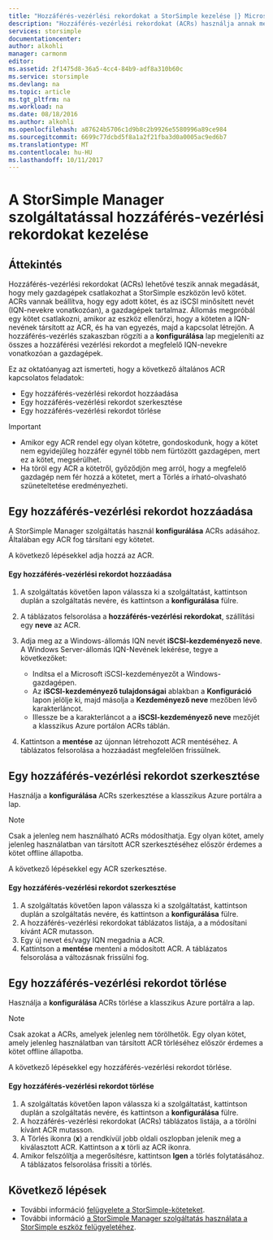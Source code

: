 ```yaml
---
title: "Hozzáférés-vezérlési rekordokat a StorSimple kezelése |} Microsoft Docs"
description: "Hozzáférés-vezérlési rekordokat (ACRs) használja annak meghatározásához, hogy mely gazdagépek csatlakozhat egy kötetet a StorSimple eszköz ismerteti."
services: storsimple
documentationcenter: 
author: alkohli
manager: carmonm
editor: 
ms.assetid: 2f1475d8-36a5-4cc4-84b9-adf8a310b60c
ms.service: storsimple
ms.devlang: na
ms.topic: article
ms.tgt_pltfrm: na
ms.workload: na
ms.date: 08/18/2016
ms.author: alkohli
ms.openlocfilehash: a87624b5706c1d9b8c2b9926e5580996a89ce984
ms.sourcegitcommit: 6699c77dcbd5f8a1a2f21fba3d0a0005ac9ed6b7
ms.translationtype: MT
ms.contentlocale: hu-HU
ms.lasthandoff: 10/11/2017
---
```

# <a name="use-the-storsimple-manager-service-to-manage-access-control-records"></a>A StorSimple Manager szolgáltatással hozzáférés-vezérlési rekordokat kezelése
## <a name="overview"></a>Áttekintés
Hozzáférés-vezérlési rekordokat (ACRs) lehetővé teszik annak megadását, hogy mely gazdagépek csatlakozhat a StorSimple eszközön levő kötet. ACRs vannak beállítva, hogy egy adott kötet, és az iSCSI minősített nevét (IQN-nevekre vonatkozóan), a gazdagépek tartalmaz. Állomás megpróbál egy kötet csatlakozni, amikor az eszköz ellenőrzi, hogy a köteten a IQN-nevének társított az ACR, és ha van egyezés, majd a kapcsolat létrejön. A hozzáférés-vezérlés szakaszban rögzíti a a **konfigurálása** lap megjeleníti az összes a hozzáférési vezérlési rekordot a megfelelő IQN-nevekre vonatkozóan a gazdagépek.

Ez az oktatóanyag azt ismerteti, hogy a következő általános ACR kapcsolatos feladatok:

* Egy hozzáférés-vezérlési rekordot hozzáadása 
* Egy hozzáférés-vezérlési rekordot szerkesztése 
* Egy hozzáférés-vezérlési rekordot törlése 

> [!IMPORTANT]
> * Amikor egy ACR rendel egy olyan kötetre, gondoskodunk, hogy a kötet nem egyidejűleg hozzáfér egynél több nem fürtözött gazdagépen, mert ez a kötet, megsérülhet. 
> * Ha töröl egy ACR a kötetről, győződjön meg arról, hogy a megfelelő gazdagép nem fér hozzá a kötetet, mert a Törlés a írható-olvasható szüneteltetése eredményezheti.
> 
> 

## <a name="add-an-access-control-record"></a>Egy hozzáférés-vezérlési rekordot hozzáadása
A StorSimple Manager szolgáltatás használ **konfigurálása** ACRs adásához. Általában egy ACR fog társítani egy kötetet.

A következő lépésekkel adja hozzá az ACR.

#### <a name="to-add-an-access-control-record"></a>Egy hozzáférés-vezérlési rekordot hozzáadása
1. A szolgáltatás követően lapon válassza ki a szolgáltatást, kattintson duplán a szolgáltatás nevére, és kattintson a **konfigurálása** fülre.
2. A táblázatos felsorolása a **hozzáférés-vezérlési rekordokat**, szállítási egy **neve** az ACR.
3. Adja meg az a Windows-állomás IQN nevét **iSCSI-kezdeményező neve**. A Windows Server-állomás IQN-Nevének lekérése, tegye a következőket:
   
   * Indítsa el a Microsoft iSCSI-kezdeményezőt a Windows-gazdagépen.
   * Az **iSCSI-kezdeményező tulajdonságai** ablakban a **Konfiguráció** lapon jelölje ki, majd másolja a **Kezdeményező neve** mezőben lévő karakterláncot.
   * Illessze be a karakterláncot a a **iSCSI-kezdeményező neve** mezőjét a klasszikus Azure portálon ACRs táblán.
4. Kattintson a **mentése** az újonnan létrehozott ACR mentéséhez. A táblázatos felsorolása a hozzáadást megfelelően frissülnek.

## <a name="edit-an-access-control-record"></a>Egy hozzáférés-vezérlési rekordot szerkesztése
Használja a **konfigurálása** ACRs szerkesztése a klasszikus Azure portálra a lap. 

> [!NOTE]
> Csak a jelenleg nem használható ACRs módosíthatja. Egy olyan kötet, amely jelenleg használatban van társított ACR szerkesztéséhez először érdemes a kötet offline állapotba.
> 
> 

A következő lépésekkel egy ACR szerkesztése.

#### <a name="to-edit-an-access-control-record"></a>Egy hozzáférés-vezérlési rekordot szerkesztése
1. A szolgáltatás követően lapon válassza ki a szolgáltatást, kattintson duplán a szolgáltatás nevére, és kattintson a **konfigurálása** fülre.
2. A hozzáférés-vezérlési rekordokat táblázatos listája, a a módosítani kívánt ACR mutasson.
3. Egy új nevet és/vagy IQN megadnia a ACR.
4. Kattintson a **mentése** menteni a módosított ACR. A táblázatos felsorolása a változásnak frissülni fog.

## <a name="delete-an-access-control-record"></a>Egy hozzáférés-vezérlési rekordot törlése
Használja a **konfigurálása** ACRs törlése a klasszikus Azure portálra a lap. 

> [!NOTE]
> Csak azokat a ACRs, amelyek jelenleg nem törölhetők. Egy olyan kötet, amely jelenleg használatban van társított ACR törléséhez először érdemes a kötet offline állapotba.
> 
> 

A következő lépésekkel egy hozzáférés-vezérlési rekordot törlése.

#### <a name="to-delete-an-access-control-record"></a>Egy hozzáférés-vezérlési rekordot törlése
1. A szolgáltatás követően lapon válassza ki a szolgáltatást, kattintson duplán a szolgáltatás nevére, és kattintson a **konfigurálása** fülre.
2. A hozzáférés-vezérlési rekordokat (ACRs) táblázatos listája, a a törölni kívánt ACR mutasson.
3. A Törlés ikonra (**x**) a rendkívül jobb oldali oszlopban jelenik meg a kiválasztott ACR. Kattintson a **x** törli az ACR ikonra.
4. Amikor felszólítja a megerősítésre, kattintson **Igen** a törlés folytatásához. A táblázatos felsorolása frissíti a törlés.

## <a name="next-steps"></a>Következő lépések
* További információ [felügyelete a StorSimple-köteteket](storsimple-manage-volumes.md).
* További információ [a StorSimple Manager szolgáltatás használata a StorSimple eszköz felügyeletéhez](storsimple-manager-service-administration.md).

